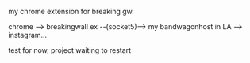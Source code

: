 my chrome extension for breaking gw.

chrome --> breakingwall ex --(socket5)--> my bandwagonhost in LA --> instagram...

test for now, project waiting to restart
